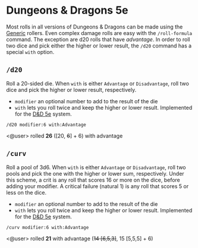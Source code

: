 # Dungeons & Dragons 5e

Most rolls in all versions of Dungeons & Dragons can be made using the [Generic](/systems/generic) rollers. Even complex damage rolls are easy with the `/roll-formula` command. The exception are d20 rolls that have *advantage*. In order to roll two dice and pick either the higher or lower result, the `/d20` command has a special `with` option.

## `/d20`

Roll a 20-sided die. When `with` is either `Advantage` or `Disadvantage`, roll two dice and pick the higher or lower result, respectively.

* `modifier` an optional number to add to the result of the die
* `with` lets you roll twice and keep the higher or lower result. Implemented for the [D&D 5e](/systems/dnd5e) system.

<!-- panels:start -->
<!-- div:left-panel -->
```invocation
/d20 modifier:6 with:Advantage
```
<!-- div:right-panel -->
<@user> rolled **26** ([20, ~~6~~] + 6) with advantage
<!-- panels:end -->

## `/curv`

Roll a pool of 3d6. When `with` is either `Advantage` or `Disadvantage`, roll two pools and pick the one with the higher or lower sum, respectively. Under this scheme, a crit is any roll that scores 16 or more on the dice, before adding your modifier. A critical failure (natural 1) is any roll that scores 5 or less on the dice.

* `modifier` an optional number to add to the result of the die
* `with` lets you roll twice and keep the higher or lower result. Implemented for the [D&D 5e](/systems/dnd5e) system.

<!-- panels:start -->
<!-- div:left-panel -->
```invocation
/curv modifier:6 with:Advantage
```
<!-- div:right-panel -->
<@user> rolled **21** with advantage (~~14 [6,5,3]~~, 15 [5,5,5] + 6)
<!-- panels:end -->
